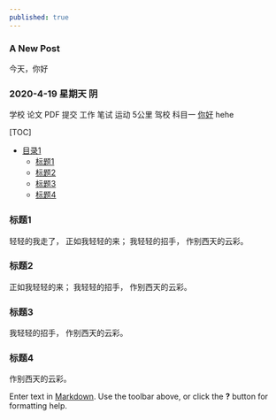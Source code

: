 ```yaml
---
published: true
---
```


### A New Post
   今天，你好
###  2020-4-19 星期天 阴
   学校 论文 PDF 提交 
   工作 笔试
   运动 5公里
   驾校 科目一
[你好](#jump)
<span id = "jump">hehe</span>

[TOC]
* [目录1](#40)
   * [标题1](#41)
   * [标题2](#42)
   * [标题3](#43)
   * [标题4](#44)

<h3 id="41">标题1</h3>
    轻轻的我走了， 正如我轻轻的来； 我轻轻的招手， 作别西天的云彩。
<h3 id="42">标题2</h3>
    正如我轻轻的来； 我轻轻的招手， 作别西天的云彩。
<h3 id="43">标题3</h3>
    我轻轻的招手， 作别西天的云彩。
<h3 id="44">标题4</h3>
    作别西天的云彩。 

Enter text in [Markdown](http://daringfireball.net/projects/markdown/). Use the toolbar above, or click the **?** button for formatting help.
